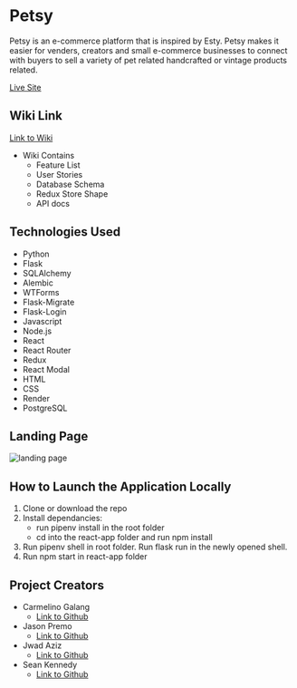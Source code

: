 # Petsy

Petsy is an e-commerce platform that is inspired by Esty. Petsy makes it easier for venders, creators and small e-commerce businesses to connect with buyers to sell a variety of pet related handcrafted or vintage products related.

[Live Site](https://petsy-aa.onrender.com/)

## Wiki Link

[Link to Wiki](https://github.com/cgalang9/Petsy)

- Wiki Contains
  - Feature List
  - User Stories
  - Database Schema
  - Redux Store Shape
  - API docs

## Technologies Used

- Python
- Flask
- SQLAlchemy
- Alembic
- WTForms
- Flask-Migrate
- Flask-Login
- Javascript
- Node.js
- React
- React Router
- Redux
- React Modal
- HTML
- CSS
- Render
- PostgreSQL

## Landing Page

![landing page](./landing-page.png)

## How to Launch the Application Locally

1. Clone or download the repo
2. Install dependancies:
   - run pipenv install in the root folder
   - cd into the react-app folder and run npm install
3. Run pipenv shell in root folder. Run flask run in the newly opened shell.
4. Run npm start in react-app folder

## Project Creators

- Carmelino Galang
  - [Link to Github](https://github.com/cgalang9)
- Jason Premo
  - [Link to Github](https://github.com/jhpremo)
- Jwad Aziz
  - [Link to Github](https://github.com/jwad96)
- Sean Kennedy
  - [Link to Github](https://github.com/DevSPK)
